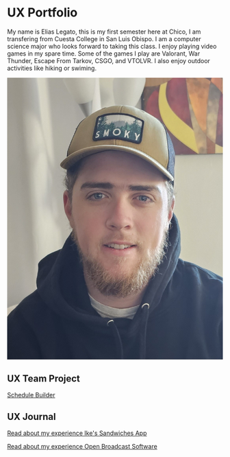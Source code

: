 # UX Portfolio

My name is Elias Legato, this is my first semester here at Chico, I am transfering from Cuesta College in San Luis Obispo. 
I am a computer science major who looks forward to taking this class. I enjoy playing video games in my spare time.
Some of the games I play are Valorant, War Thunder, Escape From Tarkov, CSGO, and VTOLVR. I also enjoy outdoor activities
like hiking or swiming.

![photo of me](/assets/20230718_153315.jpg)

## UX Team Project

[Schedule Builder](https://github.com/ChicoState/UX-ScheduleBuilder/tree/main)

## UX Journal

[Read about my experience Ike's Sandwiches App](j01/)

[Read about my experience Open Broadcast Software](j01/j02.md)
